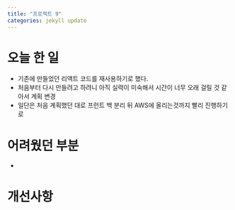 ```yaml
---
title: "프로젝트 9"
categories: jekyll update
---
```


# 오늘 한 일

- 기존에 만들었던 리액트 코드를 재사용하기로 했다.
- 처음부터 다시 만들려고 하려니 아직 실력이 미숙해서 시간이 너무 오래 걸릴 것 같아서 계획 변경
- 일단은 처음 계획했던 대로 프런트 백 분리 뒤 AWS에 올리는것까지 빨리 진행하기로

# 어려웠던 부분

-

# 개선사항
